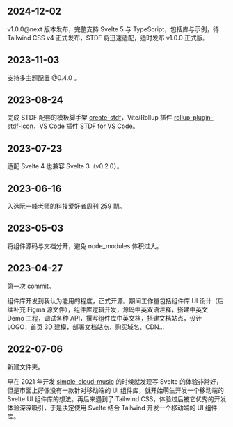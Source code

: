 ## 2024-12-02

v1.0.0@next 版本发布，完整支持 Svelte 5 与 TypeScript，包括库与示例，待 Tailwind CSS v4 正式发布，STDF 将迅速适配，适时发布 v1.0.0 正式版。

## 2023-11-03

支持多主题配置 @0.4.0 。

## 2023-08-24

完成 STDF 配套的模板脚手架 [create-stdf](https://www.npmjs.com/package/create-stdf)，Vite/Rollup 插件 [rollup-plugin-stdf-icon](https://www.npmjs.com/package/rollup-plugin-stdf-icon)，VS Code 插件 [STDF for VS Code](https://marketplace.visualstudio.com/items?itemName=STDF.stdf-vscode-extension)。

## 2023-07-23

适配 Svelte 4 也兼容 Svelte 3（v0.2.0）。

## 2023-06-16

入选阮一峰老师的[科技爱好者周刊 259 期](https://www.ruanyifeng.com/blog/2023/06/weekly-issue-259.html)。

## 2023-05-03

将组件源码与文档分开，避免 node_modules 体积过大。

## 2023-04-27

第一次 commit。

组件库开发到我认为能用的程度，正式开源。期间工作量包括组件库 UI 设计（后续补充 Figma 源文件），组件库逻辑开发，源码中英双语注释，搭建中英文 Demo 工程，调试各种 API，撰写组件库中英文档，搭建文档站点，设计 LOGO，首页 3D 建模，部署文档站点，购买域名、CDN...

## 2022-07-06

新建文件夹。

早在 2021 年开发 [simple-cloud-music](https://github.com/dufu1991/simple-cloud-music) 的时候就发现写 Svelte 的体验非常好，但是市面上好像没有一款针对移动端的 UI 组件库，就开始萌生开发一个移动端的 Svelte UI 组件库的想法。再后来遇到了 Tailwind CSS，体验过后被它优秀的开发体验深深吸引，于是决定使用 Svelte 结合 Tailwind 开发一个移动端的 UI 组件库。
